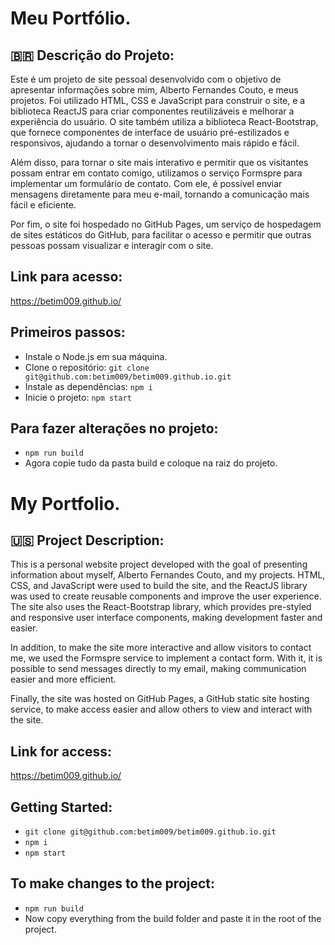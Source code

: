 # Meu Portfólio.

## 🇧🇷 Descrição do Projeto:
Este é um projeto de site pessoal desenvolvido com o objetivo de apresentar informações sobre mim, Alberto Fernandes Couto, e meus projetos. Foi utilizado HTML, CSS e JavaScript para construir o site, e a biblioteca ReactJS para criar componentes reutilizáveis e melhorar a experiência do usuário. O site também utiliza a biblioteca React-Bootstrap, que fornece componentes de interface de usuário pré-estilizados e responsivos, ajudando a tornar o desenvolvimento mais rápido e fácil.

Além disso, para tornar o site mais interativo e permitir que os visitantes possam entrar em contato comigo, utilizamos o serviço Formspre para implementar um formulário de contato. Com ele, é possível enviar mensagens diretamente para meu e-mail, tornando a comunicação mais fácil e eficiente.

Por fim, o site foi hospedado no GitHub Pages, um serviço de hospedagem de sites estáticos do GitHub, para facilitar o acesso e permitir que outras pessoas possam visualizar e interagir com o site.

## Link para acesso: 
  https://betim009.github.io/

## Primeiros passos: 
* Instale o Node.js em sua máquina.
* Clone o repositório: `git clone git@github.com:betim009/betim009.github.io.git`
* Instale as dependências: `npm i`
* Inicie o projeto: `npm start`


## Para fazer alterações no projeto:
* `npm run build`
* Agora copie tudo da pasta build e coloque na raiz do projeto.


# My Portfolio.

## 🇺🇸 Project Description:
This is a personal website project developed with the goal of presenting information about myself, Alberto Fernandes Couto, and my projects. HTML, CSS, and JavaScript were used to build the site, and the ReactJS library was used to create reusable components and improve the user experience. The site also uses the React-Bootstrap library, which provides pre-styled and responsive user interface components, making development faster and easier.

In addition, to make the site more interactive and allow visitors to contact me, we used the Formspre service to implement a contact form. With it, it is possible to send messages directly to my email, making communication easier and more efficient.

Finally, the site was hosted on GitHub Pages, a GitHub static site hosting service, to make access easier and allow others to view and interact with the site.

## Link for access: 
  https://betim009.github.io/

## Getting Started:
* `git clone git@github.com:betim009/betim009.github.io.git`
* `npm i`
* `npm start`

## To make changes to the project:
* `npm run build`
* Now copy everything from the build folder and paste it in the root of the project.

